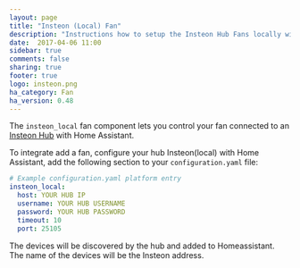 ```yaml
---
layout: page
title: "Insteon (Local) Fan"
description: "Instructions how to setup the Insteon Hub Fans locally within Home Assistant."
date:  2017-04-06 11:00
sidebar: true
comments: false
sharing: true
footer: true
logo: insteon.png
ha_category: Fan
ha_version: 0.48
---
```


The `insteon_local` fan component lets you control your fan connected to an [Insteon Hub](http://www.insteon.com/insteon-hub/) with Home Assistant.

To integrate add a fan, configure your hub Insteon(local) with Home Assistant, add the following section to your `configuration.yaml` file:

```yaml
# Example configuration.yaml platform entry
insteon_local:
  host: YOUR HUB IP
  username: YOUR HUB USERNAME
  password: YOUR HUB PASSWORD
  timeout: 10
  port: 25105
```

The devices will be discovered by the hub and added to Homeassistant. The name of the devices will be the Insteon address. 
